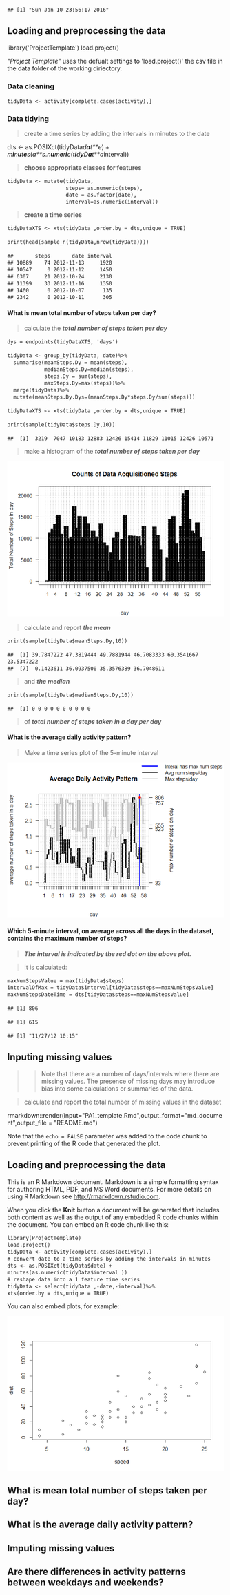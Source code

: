 `## [1] "Sun Jan 10 23:56:17 2016"`

Loading and preprocessing the data
----------------------------------

library('ProjectTemplate') load.project()

*"Project Template"* uses the defualt settings to 'load.project()' the
csv file in the data folder of the working diriectory.

### Data cleaning

    tidyData <- activity[complete.cases(activity),]

### Data tidying

> create a time series by adding the intervals in minutes to the date

dts \<-
as.POSIXct(tidyData*d**a**t**e*) + *m**i**n**u**t**e**s*(*a**s*.*n**u**m**e**r**i**c*(*t**i**d**y**D**a**t**a*interval))

> **choose appropriate classes for features**

    tidyData <- mutate(tidyData,
                       steps= as.numeric(steps),
                       date = as.factor(date),
                       interval=as.numeric(interval))

> **create a time series**

    tidyDataXTS <- xts(tidyData ,order.by = dts,unique = TRUE)

    print(head(sample_n(tidyData,nrow(tidyData))))

    ##       steps       date interval
    ## 10889    74 2012-11-13     1920
    ## 10547     0 2012-11-12     1450
    ## 6307     21 2012-10-24     2130
    ## 11399    33 2012-11-16     1350
    ## 1460      0 2012-10-07      135
    ## 2342      0 2012-10-11      305

#### What is mean total number of steps taken per day?

> calculate the ***total number of steps taken per day***

    dys = endpoints(tidyDataXTS, 'days')

    tidyData <- group_by(tidyData, date)%>%
      summarise(meanSteps.Dy = mean(steps),
                medianSteps.Dy=median(steps),
                steps.Dy = sum(steps),
                maxSteps.Dy=max(steps))%>%
      merge(tidyData)%>%
      mutate(meanSteps.Dy.Dys=(meanSteps.Dy*steps.Dy/sum(steps)))

    tidyDataXTS <- xts(tidyData ,order.by = dts,unique = TRUE)

    print(sample(tidyData$steps.Dy,10))

    ##  [1]  3219  7047 10183 12883 12426 15414 11829 11015 12426 10571

> make a histogram of the ***total number of steps taken per day***

![](README_files/figure-markdown_strict/unnamed-chunk-8-1.png)

> calculate and report ***the mean***

    print(sample(tidyData$meanSteps.Dy,10))

    ##  [1] 39.7847222 47.3819444 49.7881944 46.7083333 60.3541667 23.5347222
    ##  [7]  0.1423611 36.0937500 35.3576389 36.7048611

> and ***the median***

    print(sample(tidyData$medianSteps.Dy,10))

    ##  [1] 0 0 0 0 0 0 0 0 0 0

> of ***total number of steps taken in a day per day***

#### What is the average daily activity pattern?

> Make a time series plot of the 5-minute interval

![](README_files/figure-markdown_strict/unnamed-chunk-11-1.png)

#### Which 5-minute interval, on average across all the days in the dataset, contains the maximum number of steps?

> ***The interval is indicated by the red dot on the above plot.***

> It is calculated:

    maxNumStepsValue = max(tidyData$steps)
    intervalOfMax = tidyData$interval[tidyData$steps==maxNumStepsValue]
    maxNumStepsDateTime = dts[tidyData$steps==maxNumStepsValue]

    ## [1] 806

    ## [1] 615

    ## [1] "11/27/12 10:15"

Inputing missing values
-----------------------

> > Note that there are a number of days/intervals where there are
> > missing values. The presence of missing days may introduce bias into
> > some calculations or summaries of the data.

> calculate and report the total number of missing values in the dataset

rmarkdown::render(input="PA1\_template.Rmd",output\_format="md\_document",output\_file
= "README.md")

Note that the `echo = FALSE` parameter was added to the code chunk to
prevent printing of the R code that generated the plot.

Loading and preprocessing the data
----------------------------------

This is an R Markdown document. Markdown is a simple formatting syntax
for authoring HTML, PDF, and MS Word documents. For more details on
using R Markdown see <http://rmarkdown.rstudio.com>.

When you click the **Knit** button a document will be generated that
includes both content as well as the output of any embedded R code
chunks within the document. You can embed an R code chunk like this:

    library(ProjectTemplate)
    load.project()
    tidyData <- activity[complete.cases(activity),]
    # convert date to a time series by adding the intervals in minutes
    dts <- as.POSIXct(tidyData$date) + minutes(as.numeric(tidyData$interval ))
    # reshape data into a 1 feature time series
    tidyData <- select(tidyData ,-date,-interval)%>%
    xts(order.by = dts,unique = TRUE)

You can also embed plots, for example:

![](README_files/figure-markdown_strict/unnamed-chunk-15-1.png)

What is mean total number of steps taken per day?
-------------------------------------------------

What is the average daily activity pattern?
-------------------------------------------

Imputing missing values
-----------------------

Are there differences in activity patterns between weekdays and weekends?
-------------------------------------------------------------------------
